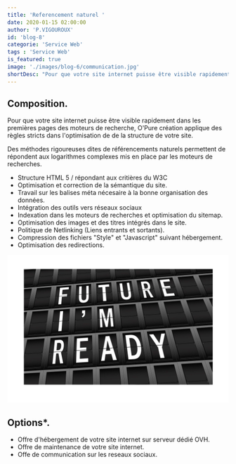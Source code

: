 ```yaml
---
title: 'Referencement naturel '
date: 2020-01-15 02:00:00
author: 'P.VIGOUROUX'
id: 'blog-8'
categorie: 'Service Web'
tags : 'Service Web'
is_featured: true
image: './images/blog-6/communication.jpg'
shortDesc: "Pour que votre site internet puisse être visible rapidement dans les premières pages des moteurs de recherche, O'Pure création applique des règles stricts dans l'optimisation de la structure de votre site."
---
```


<div class="rn-blog-meta-area section-pb-xl">
    <div class="row">
        <div class="col-1 offset-1">
            <h2>Composition.</h2>
            <p>Pour que votre site internet puisse être visible rapidement dans les premières pages des moteurs de recherche, O'Pure création applique des règles stricts dans l'optimisation de de la structure de votre site.</p>
        </div>
        <div class="col-2 offset-1">
            <div class="rn-blog-content">
                <p>Des méthodes rigoureuses dites de référencements naturels permettent de répondent aux logarithmes complexes mis en place par les moteurs de recherches.</p>
<ul>
    <li>Structure HTML 5 / répondant aux critières du W3C</li>
    <li>Optimisation et correction de la sémantique du site.</li>
    <li>Travail sur les balises méta nécesaire à la bonne organisation des données.</li>
    <li>Intégration des outils vers réseaux sociaux</li>
    <li>Indexation dans les moteurs de recherches et optimisation du sitemap.</li>
    <li>Optimisation des images et des titres intégrés dans le site.</li>
    <li>Politique de Netlinking (Liens entrants et sortants).</li>
    <li>Compression des fichiers "Style" et "Javascript" suivant hébergement. </li>
    <li>Optimisation des redirections.</li>
    </ul>
            </div>
        </div>
    </div>
</div>

<div class="full-width-box">
    <img src="./images/blog-6/maintenance.jpg" alt="maintenance de votre site internet en Charente"/>
</div>
<div class="rn-blog-meta-area section-ptb-xl">
    <div class="row">
        <div class="col-1 offset-1">
            <h2>Options*.</h2>
        </div>
        <div class="col-2 offset-1">
            <div class="rn-blog-content">
               <ul>
                <li>Offre d'hébergement de votre site internet sur serveur dédié OVH.</li>
                <li>Offre de maintenance de votre site internet.</li>
                <li>Offe de communication sur les reseaux sociaux.</li>
               </ul>
            </div>
        </div>
    </div>
</div>


